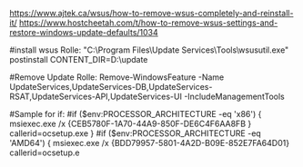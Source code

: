 https://www.ajtek.ca/wsus/how-to-remove-wsus-completely-and-reinstall-it/
https://www.hostcheetah.com/t/how-to-remove-wsus-settings-and-restore-windows-update-defaults/1034


#install wsus Rolle:
"C:\Program Files\Update Services\Tools\wsusutil.exe" postinstall CONTENT_DIR=D:\update

#Remove Update Rolle:
Remove-WindowsFeature -Name UpdateServices,UpdateServices-DB,UpdateServices-RSAT,UpdateServices-API,UpdateServices-UI -IncludeManagementTools




#Sample for if:
#if ($env:PROCESSOR_ARCHITECTURE -eq 'x86') { msiexec.exe /x {CEB5780F-1A70-44A9-850F-DE6C4F6AA8FB } callerid=ocsetup.exe }
#if ($env:PROCESSOR_ARCHITECTURE -eq 'AMD64') { msiexec.exe /x {BDD79957-5801-4A2D-B09E-852E7FA64D01} callerid=ocsetup.e
